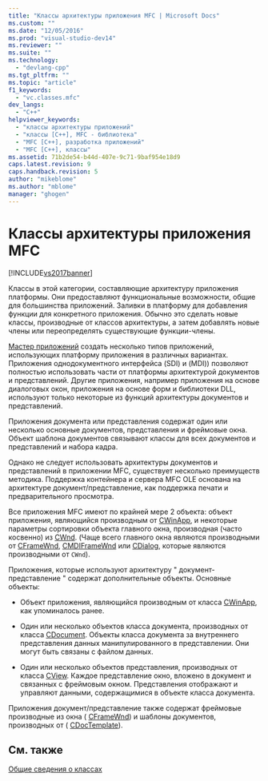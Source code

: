 ```yaml
---
title: "Классы архитектуры приложения MFC | Microsoft Docs"
ms.custom: ""
ms.date: "12/05/2016"
ms.prod: "visual-studio-dev14"
ms.reviewer: ""
ms.suite: ""
ms.technology: 
  - "devlang-cpp"
ms.tgt_pltfrm: ""
ms.topic: "article"
f1_keywords: 
  - "vc.classes.mfc"
dev_langs: 
  - "C++"
helpviewer_keywords: 
  - "классы архитектуры приложений"
  - "классы [C++], MFC - библиотека"
  - "MFC [C++], разработка приложений"
  - "MFC [C++], классы"
ms.assetid: 71b2de54-b44d-407e-9c71-9baf954e18d9
caps.latest.revision: 9
caps.handback.revision: 5
author: "mikeblome"
ms.author: "mblome"
manager: "ghogen"
---
```

# Классы архитектуры приложения MFC
[!INCLUDE[vs2017banner](../assembler/inline/includes/vs2017banner.md)]

Классы в этой категории, составляющие архитектуру приложения платформы.  Они предоставляют функциональные возможности, общие для большинства приложений.  Заливки в платформу для добавления функции для конкретного приложения.  Обычно это сделать новые классы, производные от классов архитектуры, а затем добавлять новые члены или переопределять существующие функции\-члены.  
  
 [Мастер приложений](../Topic/MFC%20Application%20Wizard.md) создать несколько типов приложений, использующих платформу приложения в различных вариантах.  Приложения однодокументного интерфейса \(SDI\) и \(MDI\)\) позволяют полностью использовать части от платформы архитектурой документов и представлений.  Другие приложения, например приложения на основе диалоговых окон, приложения на основе форм и библиотеки DLL, используют только некоторые из функций архитектуры документов и представлений.  
  
 Приложения документа или представления содержат один или несколько основные документов, представления и фреймовые окна.  Объект шаблона документов связывают классы для всех документов и представлений и набора кадра.  
  
 Однако не следует использовать архитектуры документов и представлений в приложении MFC, существует несколько преимуществ методика.  Поддержка контейнера и сервера MFC OLE основана на архитектуре документ\/представление, как поддержка печати и предварительного просмотра.  
  
 Все приложения MFC имеют по крайней мере 2 объекта: объект приложения, являющийся производным от [CWinApp](../mfc/reference/cwinapp-class.md), и некоторые параметры сортировки объекта главного окна, производная \(часто косвенно\) из [CWnd](../Topic/CWnd%20Class.md). \(Чаще всего главного окна являются производными от [CFrameWnd](../mfc/reference/cframewnd-class.md), [CMDIFrameWnd](../mfc/reference/cmdiframewnd-class.md) или [CDialog](../mfc/reference/cdialog-class.md), которые являются производными от `CWnd`\).  
  
 Приложения, которые используют архитектуру " документ\-представление " содержат дополнительные объекты.  Основные объекты:  
  
-   Объект приложения, являющийся производным от класса [CWinApp](../mfc/reference/cwinapp-class.md), как упоминалось ранее.  
  
-   Один или несколько объектов класса документа, производных от класса [CDocument](../Topic/CDocument%20Class.md).  Объекты класса документа за внутреннего представления данных манипулированного в представлении.  Они могут быть связаны с файлом данных.  
  
-   Один или несколько объектов представления, производных от класса [CView](../Topic/CView%20Class.md).  Каждое представление окно, вложено в документ и связанных с фреймовым окном.  Представления отображают и управляют данными, содержащимися в объекте класса документа.  
  
 Приложения документ\/представление также содержат фреймовые производные из окна \( [CFrameWnd](../mfc/reference/cframewnd-class.md)\) и шаблоны документов, производных от \( [CDocTemplate](../mfc/reference/cdoctemplate-class.md)\).  
  
## См. также  
 [Общие сведения о классах](../mfc/class-library-overview.md)
